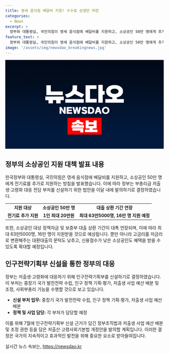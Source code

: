 ```yaml
---
title: 영세 음식점 배달비 지원! 수수료 상생안 마련
categories:
  - News
excerpt: >
  정부와 대통령실, 국민의힘이 영세 음식점에 배달비를 지원하고, 소상공인 50만 명에게 추가로 전기료를 지원하는 방침을 발표했다. 또한, 7월에는 인구전략기획부를 신설하기 위한 법안을 발의하기로 했다. 정책자금 대출 상환 기간도 연장되며, 소상공인 대상 정책자금 및 보증부 대출도 대폭 확대할 예정이다. 또한, 채무조정 프로그램 확대와 착한 임대인 세액공제 지원 기간 연장 등의 대책도 추진 중이다. 더불어민주당은 민생회복지원금을 논란시키며 구조적 대책을 요구했다. 인구전략기획부 신설을 위한 법안도 발의될 예정이며, 부처별로 구체적인 정책 및 사업을 담당할 것이라 밝혔다.
feature_text: >
  정부와 대통령실, 국민의힘이 영세 음식점에 배달비를 지원하고, 소상공인 50만 명에게 추가로 전기료를 지원하는 방침을 발표했다. 또한, 7월에는 인구전략기획부를 신설하기 위한 법안을 발의하기로 했다. 정책자금 대출 상환 기간도 연장되며, 소상공인 대상 정책자금 및 보증부 대출도 대폭 확대할 예정이다. 또한, 채무조정 프로그램 확대와 착한 임대인 세액공제 지원 기간 연장 등의 대책도 추진 중이다. 더불어민주당은 민생회복지원금을 논란시키며 구조적 대책을 요구했다. 인구전략기획부 신설을 위한 법안도 발의될 예정이며, 부처별로 구체적인 정책 및 사업을 담당할 것이라 밝혔다.
image: '/assets/img/newsdao_breakingnews.jpg'
---
```


<p><img src="/assets/img/newsdao_breakingnews.jpg" alt="firstkoreanews 속보" /></p>

<h2 data-ke-size="size26">정부의 소상공인 지원 대책 발표 내용</h2>

<p data-ke-size="size16">한국정부와 대통령실, 국민의힘은 영세 음식점에 배달비를 지원하고, 소상공인 50만 명에게 전기료를 추가로 지원하는 방침을 발표했습니다. 이에 따라 정부는 부총리급 저출생·고령화 대응 전담 부처를 신설하기 위한 법안을 이달 내에 발의하기로 결정하였습니다.</p>

<table>
  <tr>
    <td style="text-align: center; height: 17px;"><b>지원 대상</b></td>
    <td style="text-align: center; height: 17px;"><b>소상공인 50만 명</b></td>
    <td style="text-align: center; height: 17px;"><b>대출 상환 기간 연장</b></td>
  </tr>
  <tr>
    <td style="text-align: center; height: 17px;"><b>전기료 추가 지원</b></td>
    <td style="text-align: center; height: 17px;"><b>1인 최대 20만원</b></td>
    <td style="text-align: center; height: 17px;"><b>최대 63만5000명, 16만 명 지원 예정</b></td>
  </tr>
</table>

<p data-ke-size="size16">또한, 소상공인 대상 정책자금 및 보증부 대출 상환 기간이 대폭 연장되며, 이에 따라 최대 63만5000명, 16만 명이 지원받을 것으로 예상됩니다. 뿐만 아니라 고금리를 저금리로 변환해주는 대환대출의 문턱도 낮추고, 신용점수가 낮은 소상공인도 혜택을 받을 수 있도록 확대할 예정입니다.</p>

<h2 data-ke-size="size26">인구전략기획부 신설을 통한 정부의 대응</h2>

<p data-ke-size="size16">정부는 저출생·고령화에 대응하기 위해 인구전략기획부를 신설하기로 결정하였습니다. 이 부처는 중장기 국가 발전전략 수립, 인구 정책 기획·평가, 저출생 사업 예산 배분 및 조정, 사회부총리 기능을 수행할 것으로 보고 있습니다.</p>

<ul>
  <li><b>신설 부처 업무:</b> 중장기 국가 발전전략 수립, 인구 정책 기획·평가, 저출생 사업 예산 배분</li>
  <li><b>정책 및 사업 담당:</b> 각 부처가 담당할 예정</li>
</ul>

<p data-ke-size="size16">이를 위해 7월에 인구전략기획부 신설 근거가 담긴 정부조직법과 저출생 사업 예산 배분 및 조정 권한 등을 담은 저출산·고령사회기본법 개정안을 발의할 계획입니다. 이러한 결정은 국가의 지속적이고 효과적인 발전을 위해 중요한 요소로 받아들여집니다.</p>
실시간 뉴스 속보는, <a href="https://newsdao.kr" rel="dofollow">https://newsdao.kr</a>


